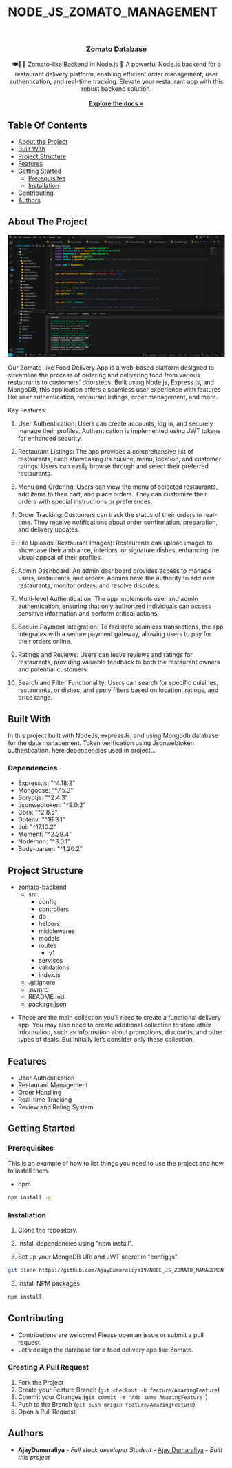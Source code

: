 # NODE_JS_ZOMATO_MANAGEMENT

<br/>
<p align="center">
    <h3 align="center">Zomato Database</h3>

  <p align="center">
    🍽️🥢🍚 Zomato-like Backend in Node.js 🚀 A powerful Node.js backend for a restaurant delivery platform, enabling efficient order management, user authentication, and real-time tracking. Elevate your restaurant app with this robust backend solution.
    <br/>
    <br/>
    <a href="https://github.com/AjayDumaraliya19/NODE_JS_ZOMATO_MANAGEMENT"><strong>Explore the docs »</strong></a>
  </p>
</p>

## Table Of Contents

- [About the Project](#about-the-project)
- [Built With](#built-with)
- [Project Structure](#project-structure)
- [Features](#features)
- [Getting Started](#getting-started)
  - [Prerequisites](#prerequisites)
  - [Installation](#installation)
- [Contributing](#contributing)
- [Authors](#authors)

## About The Project

![Screen Shot](/Images/project.png)

Our Zomato-like Food Delivery App is a web-based platform designed to streamline the process of ordering and delivering food from various restaurants to customers' doorsteps. Built using Node.js, Express.js, and MongoDB, this application offers a seamless user experience with features like user authentication, restaurant listings, order management, and more.

Key Features:

1. User Authentication:
Users can create accounts, log in, and securely manage their profiles. Authentication is implemented using JWT tokens for enhanced security.

2. Restaurant Listings:
The app provides a comprehensive list of restaurants, each showcasing its cuisine, menu, location, and customer ratings. Users can easily browse through and select their preferred restaurants.

3. Menu and Ordering:
Users can view the menu of selected restaurants, add items to their cart, and place orders. They can customize their orders with special instructions or preferences.

4. Order Tracking:
Customers can track the status of their orders in real-time. They receive notifications about order confirmation, preparation, and delivery updates.

5. File Uploads (Restaurant Images):
Restaurants can upload images to showcase their ambiance, interiors, or signature dishes, enhancing the visual appeal of their profiles.

6. Admin Dashboard:
An admin dashboard provides access to manage users, restaurants, and orders. Admins have the authority to add new restaurants, monitor orders, and resolve disputes.

7. Multi-level Authentication:
The app implements user and admin authentication, ensuring that only authorized individuals can access sensitive information and perform critical actions.

8. Secure Payment Integration:
To facilitate seamless transactions, the app integrates with a secure payment gateway, allowing users to pay for their orders online.

9. Ratings and Reviews:
Users can leave reviews and ratings for restaurants, providing valuable feedback to both the restaurant owners and potential customers.

10. Search and Filter Functionality:
Users can search for specific cuisines, restaurants, or dishes, and apply filters based on location, ratings, and price range.

## Built With

In this project built with NodeJs, expressJs, and using Mongodb database for the data management. Token verification using Jsonwebtoken authentication. here dependencies used in project...

### Dependencies

- Express.js: "^4.18.2"
- Mongoose: "^7.5.3"
- Bcryptjs: "^2.4.3"
- Jsonwebtoken: "^9.0.2"
- Cors: "^2.8.5"
- Dotenv: "^16.3.1"
- Joi: "^17.10.2"
- Moment: "^2.29.4"
- Nodemon: "^3.0.1"
- Body-parser: "^1.20.2"


## Project Structure

- zomato-backend
  - src
    - config
    - controllers
    - db
    - helpers
    - middlewares
    - models
    - routes
      - v1
    - services
    - validations
    - index.js
  - .gitignore
  - .nvmrc
  - README.md
  - package.json

* These are the main collection you’ll need to create a functional delivery app. You may also need to create additional collection to store other information, such as information about promotions, discounts, and other types of deals. But initially let’s consider only these collection.

## Features

- User Authentication
- Restaurant Management
- Order Handling
- Real-time Tracking
- Review and Rating System

## Getting Started

### Prerequisites

This is an example of how to list things you need to use the project and how to install them.

- npm

```sh
npm install -g
```

### Installation

1. Clone the repository.

2. Install dependencies using "npm install".

3. Set up your MongoDB URI and JWT secret in "config.js".

```sh
git clone https://github.com/AjayDumaraliya19/NODE_JS_ZOMATO_MANAGEMENT
```

3. Install NPM packages

```sh
npm install
```
## Contributing

- Contributions are welcome! Please open an issue or submit a pull request.
- Let’s design the database for a food delivery app like Zomato.


### Creating A Pull Request

1. Fork the Project
2. Create your Feature Branch (`git checkout -b feature/AmazingFeature`)
3. Commit your Changes (`git commit -m 'Add some AmazingFeature'`)
4. Push to the Branch (`git push origin feature/AmazingFeature`)
5. Open a Pull Request

## Authors

- **AjayDumaraliya** - _Full stack developer Student_ - [Ajay Dumaraliya](https://github.com/AjayDumaraliya19) - _Built this project_

